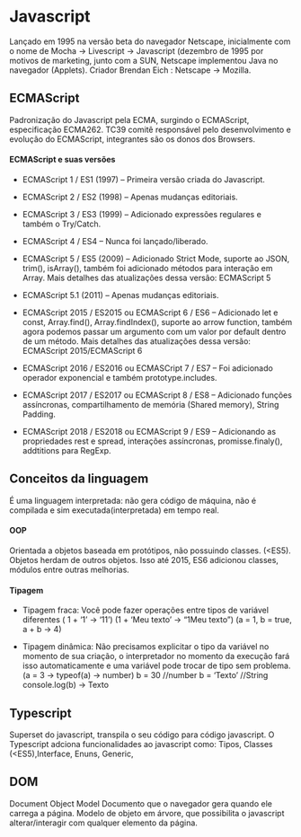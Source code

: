 Javascript
============

Lançado em 1995 na versão beta do navegador Netscape, inicialmente com o nome de  Mocha → Livescript → Javascript (dezembro de 1995 por motivos de marketing, junto com a SUN, Netscape implementou Java no navegador (Applets).
Criador Brendan Eich : Netscape → Mozilla.

ECMAScript 
-----------
Padronização do Javascript pela ECMA, surgindo o ECMAScript, especificação ECMA262. TC39 comitê responsável pelo desenvolvimento e evolução do ECMAScript, integrantes são os donos dos Browsers.

#### ECMAScript e suas versões
- ECMAScript 1 / ES1 (1997) – Primeira versão criada do Javascript.

- ECMAScript 2 / ES2 (1998) – Apenas mudanças editoriais.

- ECMAScript 3 / ES3 (1999) – Adicionado expressões regulares e também o Try/Catch.

- ECMAScript 4 / ES4 – Nunca foi lançado/liberado.

- ECMAScript 5 / ES5 (2009) – Adicionado Strict Mode, suporte ao JSON, trim(), isArray(), também foi adicionado métodos para interação em Array. Mais detalhes das atualizações dessa versão: ECMAScript 5

- ECMAScript 5.1 (2011) – Apenas mudanças editoriais.

- ECMAScript 2015 / ES2015 ou ECMAScript 6 / ES6 –  Adicionado let e const, Array.find(), Array.findIndex(), suporte ao arrow function, também agora podemos passar um argumento com um valor por default dentro de um método. Mais detalhes das atualizações dessa versão: ECMAScript 2015/ECMAScript 6

- ECMAScript 2016 / ES2016 ou ECMASCript 7 / ES7 – Foi adicionado operador exponencial e também prototype.includes.

- ECMAScript 2017 / ES2017 ou ECMAScript 8 / ES8 – Adicionado funções assíncronas, compartilhamento de memória (Shared memory), String Padding.

- ECMAScript 2018 / ES2018 ou ECMAScript 9 / ES9 – Adicionando as propriedades rest e spread, interações assíncronas, promisse.finaly(), addtitions para RegExp.

Conceitos da linguagem
---------------------

É uma linguagem interpretada: não gera código de máquina, não é compilada e sim executada(interpretada) em tempo real. 

#### OOP
Orientada a objetos baseada em protótipos, não possuindo classes. (<ES5). Objetos herdam de outros objetos. Isso até 2015, ES6 adicionou classes, módulos entre outras melhorias.

#### Tipagem
- Tipagem fraca: Você pode fazer operações entre tipos de variável diferentes
( 1 + ‘1’ → ‘11’)   (1 + ‘Meu texto’ → “1Meu texto”)
(a = 1, b = true, a + b → 4) 

- Tipagem dinâmica: Não precisamos explicitar o tipo da variável no momento de sua criação, o interpretador no momento da execução fará isso automaticamente e uma variável pode trocar de tipo sem problema.
(a = 3 → typeof(a) → number) 
b = 30 //number
b = ‘Texto’ //String
console.log(b) → Texto


Typescript
----------
Superset do javascript, transpila o seu código para código javascript. O Typescript adciona funcionalidades ao javascript como:
Tipos, Classes (<ES5),Interface, Enuns, Generic, 


DOM
----
Document Object Model
Documento que o navegador gera quando ele carrega a página. Modelo de objeto em árvore, que possibilita o javascript alterar/interagir com qualquer elemento <tag-elemeto> da página. 
